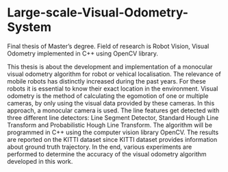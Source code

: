 # Large-scale-Visual-Odometry-System
Final thesis of Master’s degree. Field of research is Robot Vision, Visual Odometry implemented in C++ using OpenCV library.

This thesis is about the development and implementation of a monocular visual odometry
algorithm for robot or vehical localisation. The relevance of mobile robots has distinctly
increased during the past years. For these robots it is essential to know their exact
location in the environment. Visual odometry is the method of calculating the egomotion
of one or multiple cameras, by only using the visual data provided by these cameras. In
this approach, a monocular camera is used. The line features get detected with three
different line detectors: Line Segment Detector, Standard Hough Line Transform and
Probabilistic Hough Line Transform. The algorithm will be programmed in C++ using
the computer vision library OpenCV. The results are reported on the KITTI dataset since
KITTI dataset provides information about ground truth trajectory. In the end, various
experiments are performed to determine the accuracy of the visual odometry algorithm
developed in this work.
